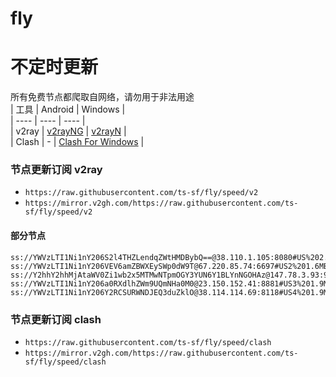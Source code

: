 # fly
# 不定时更新
所有免费节点都爬取自网络，请勿用于非法用途  
|  工具  | Android  | Windows  |  
|  ----  | ----   | ----  |  
| v2ray  | [v2rayNG](https://github.com/2dust/v2rayNG/releases) | [v2rayN](https://github.com/2dust/v2rayN/releases) |  
| Clash  | - | [Clash For Windows](https://github.com/2dust/clashN/releases) | 
  
### 节点更新订阅  v2ray
- `https://raw.githubusercontent.com/ts-sf/fly/speed/v2`  
- `https://mirror.v2gh.com/https://raw.githubusercontent.com/ts-sf/fly/speed/v2`  

#### 部分节点  
``` 
ss://YWVzLTI1Ni1nY206S2l4THZLendqZWtHMDBybQ==@38.110.1.105:8080#US%202.0MB%2Fs
ss://YWVzLTI1Ni1nY206VEV6amZBWXEySWp0dW9T@67.220.85.74:6697#US2%201.6MB%2Fs
ss://Y2hhY2hhMjAtaWV0Zi1wb2x5MTMwNTpmOGY3YUN6Y1BLYnNGOHAz@147.78.3.93:990#%E6%9C%AA%E7%9F%A54%2061.1KB%2Fs
ss://YWVzLTI1Ni1nY206a0RXdlhZWm9UQmNHa0M0@23.150.152.41:8881#US3%201.9MB%2Fs
ss://YWVzLTI1Ni1nY206Y2RCSURWNDJEQ3duZklO@38.114.114.69:8118#US4%201.9MB%2Fs
```
### 节点更新订阅  clash
- `https://raw.githubusercontent.com/ts-sf/fly/speed/clash`  
- `https://mirror.v2gh.com/https://raw.githubusercontent.com/ts-sf/fly/speed/clash`  


